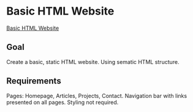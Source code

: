 # Basic HTML Website
[Basic HTML Website](https://roadmap.sh/projects/basic-html-website)

## Goal
Create a basic, static HTML website. Using sematic HTML structure.

## Requirements
Pages: Homepage, Articles, Projects, Contact.
Navigation bar with links presented on all pages.
Styling not required.